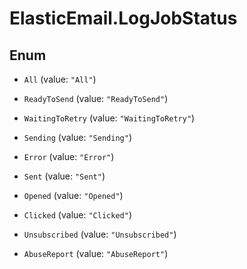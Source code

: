 # ElasticEmail.LogJobStatus

## Enum


* `All` (value: `"All"`)

* `ReadyToSend` (value: `"ReadyToSend"`)

* `WaitingToRetry` (value: `"WaitingToRetry"`)

* `Sending` (value: `"Sending"`)

* `Error` (value: `"Error"`)

* `Sent` (value: `"Sent"`)

* `Opened` (value: `"Opened"`)

* `Clicked` (value: `"Clicked"`)

* `Unsubscribed` (value: `"Unsubscribed"`)

* `AbuseReport` (value: `"AbuseReport"`)


